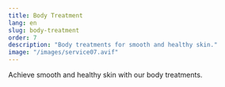 ```yaml
---
title: Body Treatment
lang: en
slug: body-treatment
order: 7
description: "Body treatments for smooth and healthy skin."
image: "/images/service07.avif"
---
```

Achieve smooth and healthy skin with our body treatments.
